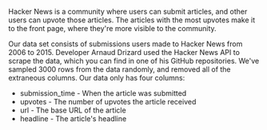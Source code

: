  Hacker News is a community where users can submit articles, and other users can upvote those articles. The articles with the most upvotes make it to the front page, where they're more visible to the community.

 Our data set consists of submissions users made to Hacker News from 2006 to 2015. Developer Arnaud Drizard used the Hacker News API to scrape the data, which you can find in one of his GitHub repositories. We've sampled 3000 rows from the data randomly, and removed all of the extraneous columns. Our data only has four columns:

- submission_time - When the article was submitted
- upvotes - The number of upvotes the article received
- url - The base URL of the article
- headline - The article's headline
